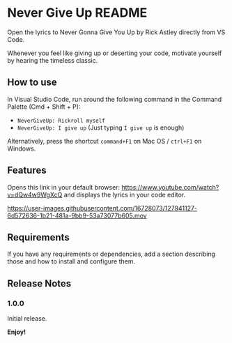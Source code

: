 # Never Give Up README

Open the lyrics to Never Gonna Give You Up by Rick Astley directly from VS Code.

Whenever you feel like giving up or deserting your code, motivate yourself by hearing the timeless classic.


## How to use
In Visual Studio Code, run around the following command in the Command Palette (Cmd + Shift + P):
- ```NeverGiveUp: Rickroll myself```
- `NeverGiveUp: I give up` (Just typing `I give up` is enough)

Alternatively, press the shortcut `command+F1` on Mac OS / `ctrl+F1` on Windows.


## Features

Opens this link in your default browser: https://www.youtube.com/watch?v=dQw4w9WgXcQ and displays the lyrics in your code editor.




https://user-images.githubusercontent.com/16728073/127941127-6d572636-1b21-481a-9bb9-53a73077b605.mov





## Requirements

If you have any requirements or dependencies, add a section describing those and how to install and configure them.


## Release Notes


### 1.0.0

Initial release.


**Enjoy!**
